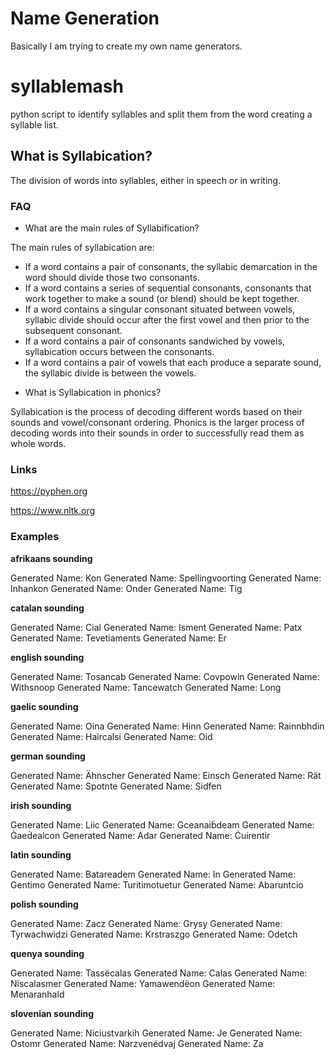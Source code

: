 # Name Generation
Basically I am trying to create my own name generators.

# syllablemash
python script to identify syllables and split them from the word creating a syllable list.

## What is Syllabication?

The division of words into syllables, either in speech or in writing.

### FAQ

+ What are the main rules of Syllabification?

The main rules of syllabication are:

* If a word contains a pair of consonants, the syllabic demarcation in the word should divide those two consonants.
* If a word contains a series of sequential consonants, consonants that work together to make a sound (or blend) should be kept together.
* If a word contains a singular consonant situated between vowels, syllabic divide should occur after the first vowel and then prior to the subsequent consonant.
* If a word contains a pair of consonants sandwiched by vowels, syllabication occurs between the consonants.
* If a word contains a pair of vowels that each produce a separate sound, the syllabic divide is between the vowels.

+ What is Syllabication in phonics?

Syllabication is the process of decoding different words based on their sounds and vowel/consonant ordering. 
Phonics is the larger process of decoding words into their sounds in order to successfully read them as whole words.

### Links

https://pyphen.org

https://www.nltk.org

### Examples
**afrikaans sounding**

Generated Name: Kon
Generated Name: Spellingvoorting
Generated Name: Inhankon
Generated Name: Onder
Generated Name: Tig

**catalan sounding**

Generated Name: Cial
Generated Name: Isment
Generated Name: Patx
Generated Name: Tevetiaments
Generated Name: Er

**english sounding**

Generated Name: Tosancab
Generated Name: Covpowin
Generated Name: Withsnoop
Generated Name: Tancewatch
Generated Name: Long

**gaelic sounding**

Generated Name: Oina
Generated Name: Hinn
Generated Name: Rainnbhdin
Generated Name: Haircalsi
Generated Name: Oid

**german sounding**

Generated Name: Ähnscher
Generated Name: Einsch
Generated Name: Rät
Generated Name: Spotnte
Generated Name: Sidfen

**irish sounding**

Generated Name: Liic
Generated Name: Gceanaiḃdeam
Generated Name: Ġaeḋealcon
Generated Name: Adar
Generated Name: Ċuirentir

**latin sounding**

Generated Name: Batareadem
Generated Name: In
Generated Name: Gentimo
Generated Name: Turitimotuetur
Generated Name: Abaruntcio

**polish sounding**

Generated Name: Zacz
Generated Name: Grysy
Generated Name: Tyrwachwidzi
Generated Name: Krstraszgo
Generated Name: Odetch

**quenya sounding**

Generated Name: Tassëcalas
Generated Name: Calas
Generated Name: Niscalasmer
Generated Name: Yamawendëon
Generated Name: Menaranhald

**slovenian sounding**

Generated Name: Niciustvarkih
Generated Name: Je
Generated Name: Ostomr
Generated Name: Narzvenédvaj
Generated Name: Za